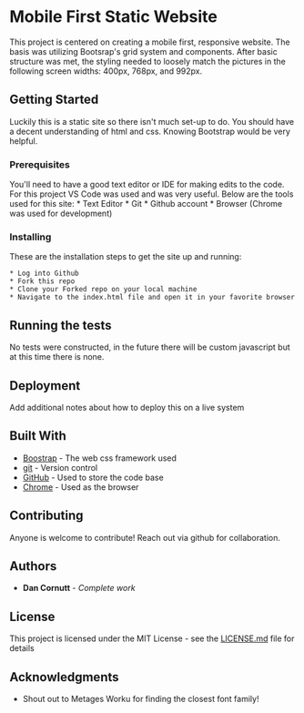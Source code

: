 # Mobile First Static Website

This project is centered on creating a mobile first, responsive website. The basis was utilizing Bootsrap's grid system and components. After basic structure was met, the styling needed to loosely match the pictures in the following screen widths: 400px, 768px, and 992px.

## Getting Started

Luckily this is a static site so there isn't much set-up to do. You should have a decent understanding of html and css. Knowing Bootstrap would be very helpful.

### Prerequisites

You'll need to have a good text editor or IDE for making edits to the code. For this project VS Code was used and was very useful.
Below are the tools used for this site:
    * Text Editor
    * Git
    * Github account
    * Browser (Chrome was used for development)

### Installing

These are the installation steps to get the site up and running:

    * Log into Github
    * Fork this repo
    * Clone your Forked repo on your local machine
    * Navigate to the index.html file and open it in your favorite browser

## Running the tests

No tests were constructed, in the future there will be custom javascript but at this time there is none.

## Deployment

Add additional notes about how to deploy this on a live system

## Built With

* [Boostrap](https://getbootstrap.com/) - The web css framework used
* [git](https://git-scm.com/) - Version control
* [GitHub](https://github.com/) - Used to store the code base
* [Chrome](https://www.google.com/chrome/) - Used as the browser

## Contributing

Anyone is welcome to contribute! Reach out via github for collaboration.

## Authors

* **Dan Cornutt** - *Complete work*

## License

This project is licensed under the MIT License - see the [LICENSE.md](LICENSE.md) file for details

## Acknowledgments

* Shout out to Metages Worku for finding the closest font family!